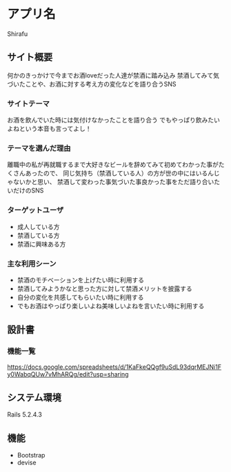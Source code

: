 # アプリ名
Shirafu

## サイト概要
何かのきっかけで今までお酒loveだった人達が禁酒に踏み込み
禁酒してみて気づいたことや、お酒に対する考え方の変化などを語り合うSNS

### サイトテーマ
お酒を飲んでいた時には気付けなかったことを語り合う
でもやっぱり飲みたいよねという本音も言ってよし！

### テーマを選んだ理由
離職中の私が再就職するまで大好きなビールを辞めてみて初めてわかった事がたくさんあったので、
同じ気持ち（禁酒している人）の方が世の中にはいるんじゃないかと思い、
禁酒して変わった事気づいた事良かった事をただ語り合いたいだけのSNS

### ターゲットユーザ
* 成人している方
* 禁酒している方
* 禁酒に興味ある方

### 主な利用シーン
* 禁酒のモチベーションを上げたい時に利用する
* 禁酒してみようかなと思った方に対して禁酒メリットを披露する
* 自分の変化を共感してもらいたい時に利用する
* でもお酒はやっぱり楽しいよね美味しいよねを言いたい時に利用する

## 設計書

### 機能一覧
https://docs.google.com/spreadsheets/d/1KaFkeQQgf9uSdL93dqrMEJNi1Fy0WabqQUw7vMhARQg/edit?usp=sharing

## システム環境
Rails 5.2.4.3

## 機能
* Bootstrap
* devise

